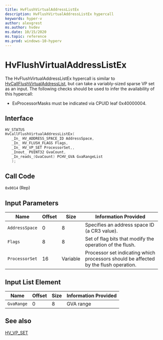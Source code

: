 ```yaml
---
title: HvFlushVirtualAddressListEx
description: HvFlushVirtualAddressListEx hypercall
keywords: hyper-v
author: alexgrest
ms.author: hvdev
ms.date: 10/15/2020
ms.topic: reference
ms.prod: windows-10-hyperv
---
```


# HvFlushVirtualAddressListEx

The HvFlushVirtualAddressListEx hypercall is similar to [HvCallFlushVirtualAddressList](HvCallFlushVirtualAddressList.md), but can take a variably-sized sparse VP set as an input.
The following checks should be used to infer the availability of this hypercall:

- ExProcessorMasks must be indicated via CPUID leaf 0x40000004.

## Interface

 ```c
HV_STATUS
HvCallFlushVirtualAddressListEx(
    _In_ HV_ADDRESS_SPACE_ID AddressSpace,
    _In_ HV_FLUSH_FLAGS Flags,
    _In_ HV_VP_SET ProcessorSet,,
    _Inout_ PUINT32 GvaCount,
    _In_reads_(GvaCount) PCHV_GVA GvaRangeList
    );
 ```

## Call Code
`0x0014` (Rep)

## Input Parameters

| Name                    | Offset     | Size     | Information Provided                      |
|-------------------------|------------|----------|-------------------------------------------|
| `AddressSpace`          | 0          | 8        | Specifies an address space ID (a CR3 value). |
| `Flags`                 | 8          | 8        | Set of flag bits that modify the operation of the flush. |
| `ProcessorSet`          | 16         | Variable | Processor set indicating which processors should be affected by the flush operation. |

## Input List Element

| Name                    | Offset     | Size     | Information Provided                      |
|-------------------------|------------|----------|-------------------------------------------|
| `GvaRange`              | 0          | 8        | GVA range                                 |

## See also

[HV_VP_SET](../datatypes/HV_VP_SET.md)
